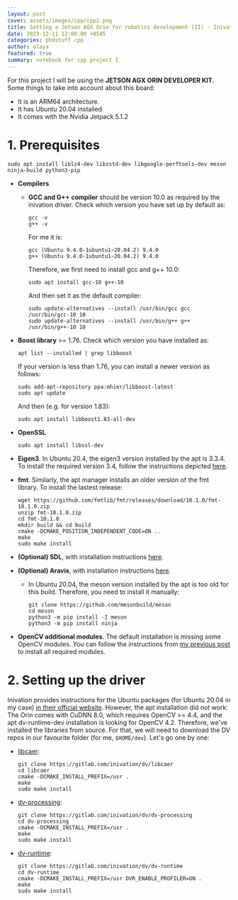 ```yaml
---
layout: post
cover: assets/images/cpp/cpp2.png
title: Setting a Jetson AGX Orin for robotics development (II) - Inivation's event camera
date: 2023-12-11 12:00:00 +0545
categories: phdstuff cpp
author: olaya
featured: true
summary: notebook for cpp project I.
---
```


<!-- # Mucho texto: Table of contents
- [1. Setting up Ubuntu](#day-1-workshops-and-tutorials)  
    - [W.1. Distributed graphs workshop](#w1-distributed-graphs-workshop)
    - [W.2. ICRA 2023 Workshop on Unconventional spatial representations: Opportunities for robotics](#w2-icra-2023-workshop-on-unconventional-spatial-representations-opportunities-for-robotics)
- [Day 3. Orals and Posters](#day-3-orals-and-posters) -->

For this project I will be using the **JETSON AGX ORIN DEVELOPER KIT**. Some things to take into account about this board:
- It is an ARM64 architecture.
- It has Ubuntu 20.04 installed
- It comes with the Nvidia Jetpack 5.1.2

# 1. Prerequisites
```
sudo apt install liblz4-dev libzstd-dev libgoogle-perftools-dev meson ninja-build python3-pip
```
- **Compilers**
    - **GCC and G++ compiler** should be version 10.0 as required by the inivation driver. Check which version you have set up by default as:
        ```
        gcc -v
        g++ -v
        ```
        For me it is:
        ```
        gcc (Ubuntu 9.4.0-1ubuntu1~20.04.2) 9.4.0
        g++ (Ubuntu 9.4.0-1ubuntu1~20.04.2) 9.4.0
        ```
        Therefore, we first need to install gcc and g++ 10.0:
        ```
        sudo apt install gcc-10 g++-10
        ```
        And then set it as the default compiler:
        ```
        sudo update-alternatives --install /usr/bin/gcc gcc /usr/bin/gcc-10 10
        sudo update-alternatives --install /usr/bin/g++ g++ /usr/bin/g++-10 10
        ```
- **Boost library** >= 1.76. Check which version you have installed as:
    ```
    apt list --installed | grep libboost
    ```
    If your version is less than 1.76, you can install a newer version as follows:
    ```
    sudo add-apt-repository ppa:mhier/libboost-latest
    sudo apt update
    ```
    And then (e.g. for version 1.83):
    ```
    sudo apt install libboost1.83-all-dev
    ```
- **OpenSSL**
    ```
    sudo apt install libssl-dev
    ```
- **Eigen3**. In Ubuntu 20.4, the eigen3 version installed by the apt is 3.3.4. To install the required version 3.4, follow the instructions depicted [here](https://olayasturias.github.io/ros/slam/survey/2022/03/01/slam-surveying-install.html).

- **fmt**. Similarly, the apt manager installs an older version of the fmt library. To install the lastest release:
    ```
    wget https://github.com/fmtlib/fmt/releases/download/10.1.0/fmt-10.1.0.zip
    unzip fmt-10.1.0.zip
    cd fmt-10.1.0
    mkdir build && cd build
    cmake -DCMAKE_POSITION_INDEPENDENT_CODE=ON ..
    make
    sudo make install
    ```
- **(Optional) SDL**, with installation instructions [here](https://wiki.libsdl.org/SDL2/Installation).
- **(Optional) Aravis**, with installation instructions [here](https://aravisproject.github.io/aravis/building.html).
    - In Ubuntu 20.04, the meson version installed by the apt is too old for this build. Therefore, you need to install it manually:
        ```
        git clone https://github.com/mesonbuild/meson
        cd meson
        python3 -m pip install -I meson
        python3 -m pip install ninja
        ```

- **OpenCV additional modules**. The default installation is missing some OpenCV modules. You can follow the instructions from [my previous post](https://olayasturias.github.io/phdstuff/cpp/2023/06/05/the-cpp-diaries.html) to install all required modules.


# 2. Setting up the driver
Inivation provides instructions for the Ubuntu packages (for Ubuntu 20.04 in my case) [in their official website](https://inivation.gitlab.io/dv/dv-docs/docs/getting-started.html). However, the apt installation did not work: The Orin comes with CuDNN 8.0, which requires OpenCV >= 4.4, and the apt dv-runtime-dev installation is looking for OpenCV 4.2. Therefore, we've installed the libraries from source. For that, we will need to download the DV repos in our favourite folder (for me, `$HOME/dev`). Let's go one by one:
- [libcaer](https://gitlab.com/inivation/dv/libcaer):
    ```
    git clone https://gitlab.com/inivation/dv/libcaer
    cd libcaer
    cmake -DCMAKE_INSTALL_PREFIX=/usr .
    make
    sudo make install
    ```
- [dv-processing](https://gitlab.com/inivation/dv/dv-processing):
    ```
    git clone https://gitlab.com/inivation/dv/dv-processing
    cd dv-processing
    cmake -DCMAKE_INSTALL_PREFIX=/usr .
    make
    sudo make install
    ```
- [dv-runtime](https://gitlab.com/inivation/dv/dv-runtime):
    ```
    git clone https://gitlab.com/inivation/dv/dv-runtime
    cd dv-runtime
    cmake -DCMAKE_INSTALL_PREFIX=/usr DVR_ENABLE_PROFILER=ON .
    make
    sudo make install
    ```